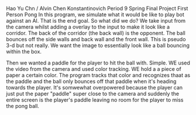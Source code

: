 Hao Yu Chn / Alvin Chen
Konstantinovich Period 9 Spring Final Project
First Person Pong
In this program, we simulate what it would be like to play bot against an AI. That is the end goal. 
So what did we do?
  We take input from the camera whilst adding a overlay to the input to make it look like a corridor. The back of the corridor (the back wall) is the opponent.
  The ball bounces off the side walls and back wall and the front wall.
  This is pseudo 3-d but not really. 
  We want the image to essentially look like a ball bouncing within the box.
  
  Then we wanted a paddle for the player to hit the ball with. Simple. WE used the video from the camera and used color tracking. WE hold a a piece
  of paper a certain color. The program tracks that color and recognizes thaat as the paddle and the ball only bounces off that paddle when it's heading
  towards the player. It's somwewhat overpowered because the player can just put the paper "paddle" super close to the camera and suddenly the entire screen
  is the player's paddle leaving no room for the player to miss the pong ball. 
